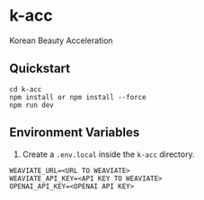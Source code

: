 # k-acc

Korean Beauty Acceleration

## Quickstart

```
cd k-acc
npm install or npm install --force
npm run dev
```

## Environment Variables

1. Create a `.env.local` inside the `k-acc` directory.

```
WEAVIATE_URL=<URL TO WEAVIATE>
WEAVIATE_API_KEY=<API KEY TO WEAVIATE>
OPENAI_API_KEY=<OPENAI API KEY>
```
